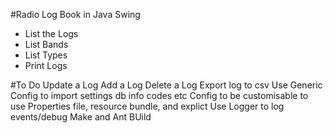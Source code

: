 #Radio Log Book in Java Swing
+ List the Logs
+ List Bands
+ List Types
+ Print Logs



#To Do
Update a Log
Add a Log
Delete a Log
Export log to csv
Use Generic Config to import settings db info codes etc
Config to be customisable to use Properties file, resource bundle, and explict
Use Logger to log events/debug
Make and Ant BUild
